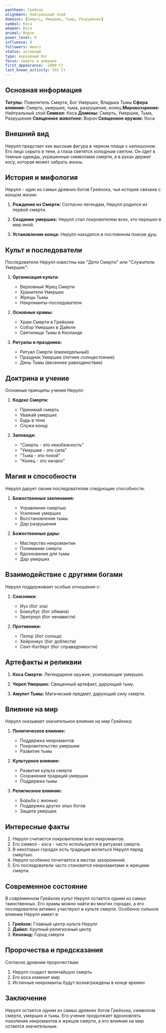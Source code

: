 ```yaml
---
pantheon: Грейхок
alignment: Нейтральный злой
domains: [Смерть, Умершие, Тьма, Разрушение]
symbol: Коса
weapon: Коса
animal: Ворон
power_level: 9
influence: 8
followers: много
status: активный
type: верховный бог
focus: смерть и умершие
first_appearance: -1000 CY
last_known_activity: 591 CY
---
```


## Основная информация

**Титулы:** Повелитель Смерти, Бог Умерших, Владыка Тьмы
**Сфера влияния:** Смерть, умершие, тьма, разрушение, конец
**Мировоззрение:** Нейтральный злой
**Символ:** Коса
**Домены:** Смерть, Умершие, Тьма, Разрушение
**Священное животное:** Ворон
**Священное оружие:** Коса

## Внешний вид

Нерулл предстает как высокая фигура в черном плаще с капюшоном. Его лицо скрыто в тени, а глаза светятся холодным светом. Он одет в темные одежды, украшенные символами смерти, а в руках держит косу, которая может забрать жизнь.

## История и мифология

Нерулл - один из самых древних богов Грейхока, чья история связана с концом жизни:

1. **Рождение из Смерти:** Согласно легендам, Нерулл родился из первой смерти.

2. **Создание умерших:** Нерулл стал покровителем всех, кто перешел в мир иной.

3. **Установление конца:** Нерулл находится в постоянном поиске душ.

## Культ и последователи

Последователи Нерулл известны как "Дети Смерти" или "Служители Умерших":

1. **Организация культа:**

   - Верховный Жрец Смерти
   - Хранители Умерших
   - Жрецы Тьмы
   - Некроманты-последователи

2. **Основные храмы:**

   - Храм Смерти в Грейхоке
   - Собор Умерших в Дайкле
   - Святилище Тьмы в Кеоланде

3. **Ритуалы и праздники:**
   - Ритуал Смерти (еженедельный)
   - Праздник Умерших (летнее солнцестояние)
   - День Тьмы (весеннее равноденствие)

## Доктрина и учение

Основные принципы учения Нерулл:

1. **Кодекс Смерти:**

   - Принимай смерть
   - Уважай умерших
   - Будь в тени
   - Служи концу

2. **Заповеди:**
   - "Смерть - это неизбежность"
   - "Умершие - это сила"
   - "Тьма - это покой"
   - "Конец - это начало"

## Магия и способности

Нерулл дарует своим последователям следующие способности:

1. **Божественные заклинания:**

   - Управление смертью
   - Усиление умерших
   - Восстановление тьмы
   - Дар разрушения

2. **Божественные дары:**
   - Мастерство некромантии
   - Понимание смерти
   - Вдохновение для тьмы
   - Дар умерших

## Взаимодействие с другими богами

Нерулл поддерживает особые отношения с:

1. **Союзники:**

   - Иуз (бог зла)
   - Боккубус (бог обмана)
   - Эритрнул (бог ненависти)

2. **Противники:**
   - Пелор (бог солнца)
   - Хейронеус (бог доблести)
   - Сент-Катберт (бог справедливости)

## Артефакты и реликвии

1. **Коса Смерти:** Легендарное оружие, усиливающее умерших.

2. **Череп Умерших:** Священный артефакт, дарующий тьму.

3. **Амулет Тьмы:** Магический предмет, дарующий силу смерти.

## Влияние на мир

Нерулл оказывает значительное влияние на мир Грейхока:

1. **Политическое влияние:**

   - Поддержка некромантов
   - Покровительство умершим
   - Развитие тьмы

2. **Культурное влияние:**

   - Развитие культа смерти
   - Сохранение традиций умерших
   - Поддержка тьмы

3. **Религиозное влияние:**
   - Борьба с жизнью
   - Поддержка других злых богов
   - Защита умерших

## Интересные факты

1. Нерулл считается покровителем всех некромантов.
2. Его символ - коса - часто используется в ритуалах смерти.
3. В некоторых городах есть традиция молиться Нерулл перед смертью.
4. Нерулл особенно почитается в местах захоронений.
5. Его последователи часто становятся некромантами и жрецами смерти.

## Современное состояние

В современном Грейхоке культ Нерулл остается одним из самых таинственных. Его храмы можно найти во многих городах, а его последователи активно участвуют в культе смерти. Особенно сильное влияние Нерулл имеет в:

1. **Грейхок:** Главный центр культа Нерулл
2. **Дайкл:** Крупный религиозный центр
3. **Кеоланд:** Город смерти

## Пророчества и предсказания

Согласно древним пророчествам:

1. Нерулл создаст величайшую смерть
2. Его коса изменит мир
3. Истинные некроманты будут вознаграждены в конце времен

## Заключение

Нерулл остается одним из самых древних богов Грейхока, символом смерти, умерших и тьмы. Его учение продолжает вдохновлять поколения некромантов и жрецов смерти, а его влияние на мир остается значительным.
